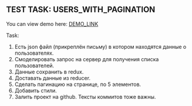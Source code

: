 ## TEST TASK: USERS_WITH_PAGINATION

You can view demo here: [DEMO_LINK](https://olesmarola.github.io/test_task-users_with_pagination/)

Task:
1. Есть json файл (прикреплён письму) в котором находятся данные о пользователях.
2. Смоделировать запрос на сервер для получения списка пользователей.
3. Данные сохранить в redux.
4. Доставать данные из reducer.
5. Сделать пагинацию на странице, по 5 элементов.
6. Добавить стили.
7. Залить проект на github. Тексты коммитов тоже важны.

